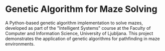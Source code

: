 # Genetic Algorithm for Maze Solving
A Python-based genetic algorithm implementation to solve mazes, developed as part of the "Intelligent Systems" course at the Faculty of Computer and Information Science, University of Ljubljana. This project demonstrates the application of genetic algorithms for pathfinding in maze environments.
